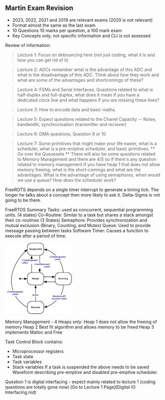 ## Martin Exam Revision  
 * 2023, 2022, 2021 and 2019 are relevant exams (2020 is not relevant) 
 * Format almost the same as the last exam
 * 10 Questions 10 marks per question, a 100 mark exam
 * Key Concepts only, not specific information and CLI is not assessed

Review of information:
> Lecture 1: Focus on debouncing here (not just coding, what it is and how you can get rid of it)

> Lecture 2: ADCs remember what is the advantage of this ADC and what is the disadvantage of this ADC. Think about how they work and what are some of the advantages and shortcomings of these?

> Lecture 4: FSMs and Serial Interfaces. Questions related to what is half-duplex and full-duplex, what does it mean if you have a dedicated clock line and what happens if you are missing these lines?

> Lecture 3: How to encode data and basic maths.

> Lecture 5: Expect questions related to the Chanel Capacity -- Noise, bandwidth, synchronisation (transmitter and reciever)

> Lecture 6: DMA questions, Question 9 or 10

> Lecture 7: Some primitives that might make your life easier, what is a scheduler, what is a pre-emptive scheduler, and basic primitives.
> ** Go over the Queuesets ** There will also be some questions related to Memory Management and there are 4/5 so if there's any question related to memory management if you have heap 1 that does not allow memory freeing; what is the short-comings and what are the advantages.
> What is the advantage of using semaphores, when would we use a queue? How does the scheduler work?

FreeROTS depends on a single timer interrupt to generate a timing tick. The longer he talks about a concept then more likely to ask it. Delta-Sigma is not going to be there. 

FreeRTOS Summary
  Tasks: used as concurrent, sequential programming units. (4 states)
  Co-Routine: Similar to a task but shares a stack amongst their co-routines (3 States)
  Semaphore: Provides synchronization and mutual exclusion (Binary, Counting, and Mutex)
  Queue: Used to provide message passing between tasks
  Software Timer: Causes a function to execute after a period of time.
  
![FreeRTOS State Machine](images/FreeRTOSStateMachine.png)

Memory Management - 4 Heaps only:
Heap 1 does not allow the freeing of memory
Heap 2 Best fit algorithm and allows memory to be freed
Heap 3 implements Malloc and Free

Task Control Block contains: 
  * Microprocessor registers
  * Task state
  * Task variables
  * Stack variables
If a task is suspended the above needs to be saved
Waveform describing pre-emptive and disabled pre-emptive scheduler.

Question 1 is digital interfacing - expect mainly related to lecture 1 (coding questions are totally gone now) [Go to Lecture 1 Page](Digital IO Interfacing.md)
